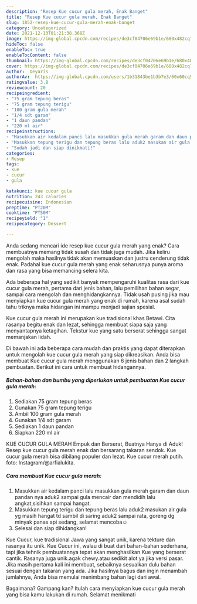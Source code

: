 ```yaml
---
description: "Resep Kue cucur gula merah, Enak Banget"
title: "Resep Kue cucur gula merah, Enak Banget"
slug: 1852-resep-kue-cucur-gula-merah-enak-banget
category: Uncategorized
date: 2021-12-13T01:21:38.368Z
image: https://img-global.cpcdn.com/recipes/de3cf04706e69b1e/680x482cq70/kue-cucur-gula-merah-foto-resep-utama.jpg
hideToc: false
enableToc: true
enableTocContent: false
thumbnail: https://img-global.cpcdn.com/recipes/de3cf04706e69b1e/680x482cq70/kue-cucur-gula-merah-foto-resep-utama.jpg
cover: https://img-global.cpcdn.com/recipes/de3cf04706e69b1e/680x482cq70/kue-cucur-gula-merah-foto-resep-utama.jpg
author:  Deyaris
authorAv:  https://img-global.cpcdn.com/users/1b31843be1b3b7e3/60x60cq50/avatar.jpg
ratingvalue: 3.8
reviewcount: 20
recipeingredient:
- "75 gram tepung beras"
- "75 gram tepung terigu"
- "100 gram gula merah"
- "1/4 sdt garam"
- "1 daun pandan"
- "220 ml air"
recipeinstructions:
- "Masukkan air kedalam panci lalu masukkan gula merah garam dan daun pandan nya aduk2 sampai gula mencair dan mendidih lalu angkat,sisihkan sampai hangat."
- "Masukkan tepung terigu dan tepung beras lalu aduk2 masukan air gula yg masih hangat td sambil di saring aduk2 sampai rata, goreng dg minyak panas api sedang, selamat mencoba☺️"
- "Sudah jadi dan siap dinikmati!"
categories:
- Resep
tags:
- kue
- cucur
- gula

katakunci: kue cucur gula 
nutrition: 243 calories
recipecuisine: Indonesian
preptime: "PT20M"
cooktime: "PT50M"
recipeyield: "1"
recipecategory: Dessert

---
```



Anda sedang mencari ide resep kue cucur gula merah yang enak? Cara membuatnya memang tidak susah dan tidak juga mudah. Jika keliru mengolah maka hasilnya tidak akan memuaskan dan justru cenderung tidak enak. Padahal kue cucur gula merah yang enak seharusnya punya aroma dan rasa yang bisa memancing selera kita.


Ada beberapa hal yang sedikit banyak mempengaruhi kualitas rasa dari kue cucur gula merah, pertama dari jenis bahan, lalu pemilihan bahan segar, sampai cara mengolah dan menghidangkannya. Tidak usah pusing jika mau menyiapkan kue cucur gula merah yang enak di rumah, karena asal sudah tahu triknya maka hidangan ini mampu menjadi sajian spesial.

Kue cucur gula merah ini merupakan kue tradisional khas Betawi. Cita rasanya begitu enak dan lezat, sehingga membuat siapa saja yang menyantapnya ketagihan. Tekstur kue yang satu berserat sehingga sangat memanjakan lidah.


Di bawah ini ada beberapa cara mudah dan praktis yang dapat diterapkan untuk mengolah kue cucur gula merah yang siap dikreasikan. Anda bisa membuat Kue cucur gula merah menggunakan 6 jenis bahan dan 2 langkah pembuatan. Berikut ini cara untuk membuat hidangannya.

<!--inarticleads1-->

##### Bahan-bahan dan bumbu yang diperlukan untuk pembuatan Kue cucur gula merah:

1. Sediakan 75 gram tepung beras
1. Gunakan 75 gram tepung terigu
1. Ambil 100 gram gula merah
1. Gunakan 1/4 sdt garam
1. Sediakan 1 daun pandan
1. Siapkan 220 ml air


KUE CUCUR GULA MERAH Empuk dan Berserat, Buatnya Hanya di Aduk! Resep kue cucur gula merah enak dan bersarang takaran sendok. Kue cucur gula merah bisa dibilang populer dan lezat. Kue cucur merah putih. foto: Instagram/@arfialukita. 

<!--inarticleads2-->

##### Cara membuat Kue cucur gula merah:

1. Masukkan air kedalam panci lalu masukkan gula merah garam dan daun pandan nya aduk2 sampai gula mencair dan mendidih lalu angkat,sisihkan sampai hangat.
1. Masukkan tepung terigu dan tepung beras lalu aduk2 masukan air gula yg masih hangat td sambil di saring aduk2 sampai rata, goreng dg minyak panas api sedang, selamat mencoba☺️
1. Selesai dan siap dihidangkan!

Kue Cucur, kue tradisional Jawa yang sangat unik, karena tekture dan rasanya itu unik. Kue Cucur ini, walau di buat dari bahan-bahan sederhana, tapi jika tehnik pembuatannya tepat akan menghasilkan Kue yang berserat cantik. Rasanya juga unik.agak chewy.atau sedikit alot ya jika versi pasar. Jika masih pertama kali ini membuat, sebaiknya sesuaikan dulu bahan sesuai dengan takaran yang ada. Jika hasilnya bagus dan ingin menambah jumlahnya, Anda bisa memulai menimbang bahan lagi dari awal. 

Bagaimana? Gampang kan? Itulah cara menyiapkan kue cucur gula merah yang bisa kamu lakukan di rumah. Selamat menikmati
